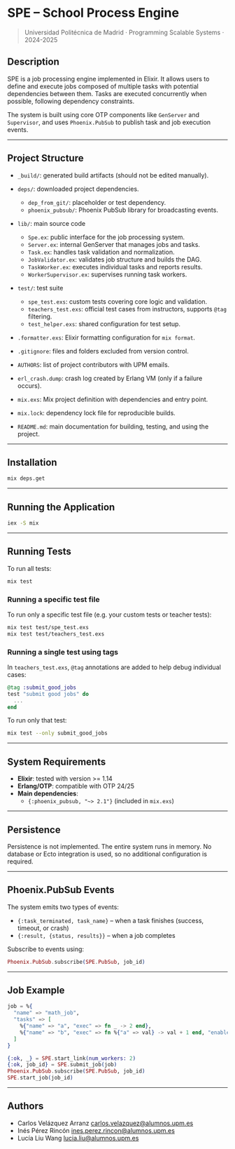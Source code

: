 # SPE – School Process Engine

> Universidad Politécnica de Madrid · Programming Scalable Systems · 2024-2025

## Description

SPE is a job processing engine implemented in Elixir. It allows users to define and execute jobs composed of multiple tasks with potential dependencies between them. Tasks are executed concurrently when possible, following dependency constraints.

The system is built using core OTP components like `GenServer` and `Supervisor`, and uses `Phoenix.PubSub` to publish task and job execution events.

---

## Project Structure

- `_build/`: generated build artifacts (should not be edited manually).
- `deps/`: downloaded project dependencies.
  - `dep_from_git/`: placeholder or test dependency.
  - `phoenix_pubsub/`: Phoenix PubSub library for broadcasting events.

- `lib/`: main source code
  - `Spe.ex`: public interface for the job processing system.
  - `Server.ex`: internal GenServer that manages jobs and tasks.
  - `Task.ex`: handles task validation and normalization.
  - `JobValidator.ex`: validates job structure and builds the DAG.
  - `TaskWorker.ex`: executes individual tasks and reports results.
  - `WorkerSupervisor.ex`: supervises running task workers.

- `test/`: test suite
  - `spe_test.exs`: custom tests covering core logic and validation.
  - `teachers_test.exs`: official test cases from instructors, supports `@tag` filtering.
  - `test_helper.exs`: shared configuration for test setup.

- `.formatter.exs`: Elixir formatting configuration for `mix format`.
- `.gitignore`: files and folders excluded from version control.
- `AUTHORS`: list of project contributors with UPM emails.
- `erl_crash.dump`: crash log created by Erlang VM (only if a failure occurs).
- `mix.exs`: Mix project definition with dependencies and entry point.
- `mix.lock`: dependency lock file for reproducible builds.
- `README.md`: main documentation for building, testing, and using the project.

---

## Installation

```bash
mix deps.get
```

---

## Running the Application

```bash
iex -S mix
```

---

## Running Tests

To run all tests:

```bash
mix test
```

### Running a specific test file

To run only a specific test file (e.g. your custom tests or teacher tests):

```bash
mix test test/spe_test.exs
mix test test/teachers_test.exs
```

### Running a single test using tags

In `teachers_test.exs`, `@tag` annotations are added to help debug individual cases:

```elixir
@tag :submit_good_jobs
test "submit good jobs" do
  ...
end
```

To run only that test:

```bash
mix test --only submit_good_jobs
```

---

## System Requirements

- **Elixir**: tested with version >= 1.14
- **Erlang/OTP**: compatible with OTP 24/25
- **Main dependencies**:
  - `{:phoenix_pubsub, "~> 2.1"}` (included in `mix.exs`)

---

## Persistence

Persistence is not implemented. The entire system runs in memory. No database or Ecto integration is used, so no additional configuration is required.

---

## Phoenix.PubSub Events

The system emits two types of events:

- `{:task_terminated, task_name}` – when a task finishes (success, timeout, or crash)
- `{:result, {status, results}}` – when a job completes

Subscribe to events using:

```elixir
Phoenix.PubSub.subscribe(SPE.PubSub, job_id)
```

---

## Job Example

```elixir
job = %{
  "name" => "math_job",
  "tasks" => [
    %{"name" => "a", "exec" => fn _ -> 2 end},
    %{"name" => "b", "exec" => fn %{"a" => val} -> val + 1 end, "enables" => ["a"]}
  ]
}

{:ok, _} = SPE.start_link(num_workers: 2)
{:ok, job_id} = SPE.submit_job(job)
Phoenix.PubSub.subscribe(SPE.PubSub, job_id)
SPE.start_job(job_id)
```

---

## Authors

- Carlos Velázquez Arranz <carlos.velazquez@alumnos.upm.es>
- Inés Pérez Rincón <ines.perez.rincon@alumnos.upm.es>
- Lucía Liu Wang <lucia.liu@alumnos.upm.es>
